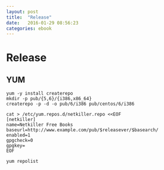 ```yaml
---
layout: post
title:  "Release"
date:   2016-01-29 08:56:23
categories: ebook
---
```


Release
=======

YUM
---

    yum -y install createrepo
    mkdir -p pub/{5,6}/{i386,x86_64}
    createrepo -p -d -o pub/6/i386 pub/centos/6/i386
    
    cat > /etc/yum.repos.d/netkiller.repo <<EOF
    [netkiller]
    name=Netkiller Free Books
    baseurl=http://www.example.com/pub/$releasever/$basearch/
    enabled=1
    gpgcheck=0
    gpgkey=
    EOF
    
    yum repolist 
    
